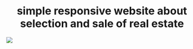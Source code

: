 <h1 align="center">simple responsive website about selection and sale of real estate</h1>
<img src="https://raw.githubusercontent.com/AndreyChiruk/images/main/realtors.PNG?token=GHSAT0AAAAAACDOBVQ3TSPKXQPTHJOLF5CCZFDCQGA">
